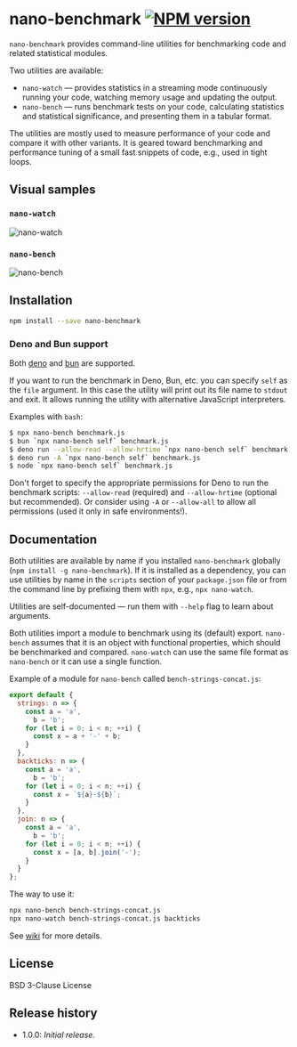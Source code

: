 # nano-benchmark [![NPM version][npm-img]][npm-url]

[npm-img]:      https://img.shields.io/npm/v/nano-benchmark.svg
[npm-url]:      https://npmjs.org/package/nano-benchmark

`nano-benchmark` provides command-line utilities for benchmarking code and related statistical modules.

Two utilities are available:

* `nano-watch` &mdash; provides statistics in a streaming mode continuously running your code,
  watching memory usage and updating the output.
* `nano-bench` &mdash; runs benchmark tests on your code, calculating statistics and
  statistical significance, and presenting them in a tabular format.

The utilities are mostly used to measure performance of your code and compare it with other variants.
It is geared toward benchmarking and performance tuning of a small fast snippets of code, e.g.,
used in tight loops.

## Visual samples

### `nano-watch`

![nano-watch](https://github.com/uhop/nano-bench/wiki/images/nano-watch-sample.png)

### `nano-bench`

![nano-bench](https://github.com/uhop/nano-bench/wiki/images/nano-bench-sample.png)

## Installation

```bash
npm install --save nano-benchmark
```

### Deno and Bun support

Both [deno](https://deno.land/) and [bun](https://bun.sh/) are supported.

If you want to run the benchmark in Deno, Bun, etc. you can specify `self` as the `file` argument.
In this case the utility will print out its file name to `stdout` and exit. It allows running
the utility with alternative JavaScript interpreters.

Examples with `bash`:

```bash
$ npx nano-bench benchmark.js
$ bun `npx nano-bench self` benchmark.js
$ deno run --allow-read --allow-hrtime `npx nano-bench self` benchmark.js
$ deno run -A `npx nano-bench self` benchmark.js
$ node `npx nano-bench self` benchmark.js
```

Don't forget to specify the appropriate permissions for Deno to run the benchmark scripts:
`--allow-read` (required) and `--allow-hrtime` (optional but recommended). Or consider using
`-A` or `--allow-all` to allow all permissions (used it only in safe environments!).

## Documentation

Both utilities are available by name if you installed `nano-benchmark` globally
(`npm install -g nano-benchmark`).
If it is installed as a dependency, you can use utilities by name in the `scripts` section of
your `package.json` file or from the command line by prefixing them with `npx`, e.g., `npx nano-watch`.

Utilities are self-documented &mdash; run them with `--help` flag to learn about arguments.

Both utilities import a module to benchmark using its (default) export.
`nano-bench` assumes that it is an object with functional properties,
which should be benchmarked and compared. `nano-watch` can use the same file format
as `nano-bench` or it can use a single function.

Example of a module for `nano-bench` called `bench-strings-concat.js`:

```js
export default {
  strings: n => {
    const a = 'a',
      b = 'b';
    for (let i = 0; i < n; ++i) {
      const x = a + '-' + b;
    }
  },
  backticks: n => {
    const a = 'a',
      b = 'b';
    for (let i = 0; i < n; ++i) {
      const x = `${a}-${b}`;
    }
  },
  join: n => {
    const a = 'a',
      b = 'b';
    for (let i = 0; i < n; ++i) {
      const x = [a, b].join('-');
    }
  }
};
```

The way to use it:

```bash
npx nano-bench bench-strings-concat.js
npx nano-watch bench-strings-concat.js backticks
```

See [wiki](https://github.com/uhop/nano-bench/wiki) for more details.

## License

BSD 3-Clause License

## Release history

- 1.0.0: *Initial release.*
